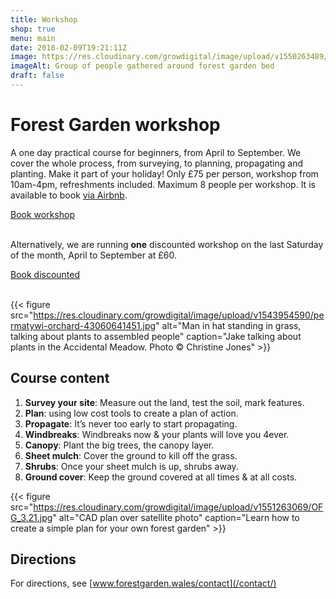 ```yaml
---
title: Workshop
shop: true
menu: main
date: 2018-02-09T19:21:11Z
image: https://res.cloudinary.com/growdigital/image/upload/v1550263489/tour-42993811082-crop.jpg
imageAlt: Group of people gathered around forest garden bed
draft: false
---
```


# Forest Garden workshop

A one day practical course for beginners, from April to September. We cover the whole process, from surveying, to planning, propagating and planting. Make it part of your holiday! Only £75 per person, workshop from 10am-4pm, refreshments included. Maximum 8 people per workshop. It is available to book [via Airbnb](https://www.airbnb.co.uk/experiences/524767). 

<a class="button" href="https://www.airbnb.co.uk/experiences/524767">Book workshop</a><br><br>

Alternatively, we are running **one** discounted workshop on the last Saturday of the month, April to September at £60.

<a class="button" href="mailto:hello@forestgarden.wales?subject=Discounted forest garden workshop">Book discounted</a><br><br>

{{< figure src="https://res.cloudinary.com/growdigital/image/upload/v1543954590/permatywi-orchard-43060641451.jpg" alt="Man in hat standing in grass, talking about plants to assembled people" caption="Jake talking about plants in the Accidental Meadow. Photo © Christine Jones" >}}

## Course content

1. **Survey your site**: Measure out the land, test the soil, mark features.
2. **Plan**: using low cost tools to create a plan of action.
3. **Propagate**: It’s never too early to start propagating.
4. **Windbreaks**: Windbreaks now & your plants will love you 4ever.
5. **Canopy**: Plant the big trees, the canopy layer.
6. **Sheet mulch**: Cover the ground to kill off the grass.
7. **Shrubs**: Once your sheet mulch is up, shrubs away.
8. **Ground cover**: Keep the ground covered at all times & at all costs.

{{< figure src="https://res.cloudinary.com/growdigital/image/upload/v1551263069/OFG_3.21.jpg" alt="CAD plan over satellite photo" caption="Learn how to create a simple plan for your own forest garden" >}}

## Directions

For directions, see [www.forestgarden.wales/contact](/contact/)

